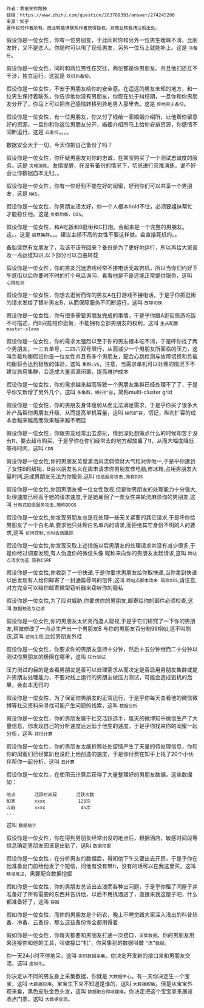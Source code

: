     作者：我傻笑你跑掉
    链接：https://www.zhihu.com/question/263789393/answer/274245200
    来源：知乎
    著作权归作者所有。商业转载请联系作者获得授权，非商业转载请注明出处。

假设你是一位女性，你有一位男朋友，于此同时你和另外一位男生暧昧不清，比朋友好，又不是恋人。你随时可以甩了现任男友，另外一位马上就能补上。这是 `冷备份`。

假设你是一位女性，同时和两位男性在交往，两位都是你男朋友。并且他们还互不干涉，独立运行。这就是 `双机热备份`。

假设你是一位女性，不安于男朋友给你的安全感。在遥远的男友未知的地方，和一位男生保持着联系，你告诉他你没有男朋友，你现在处于纠结期，一旦你和你男朋友分开了，你马上可以把自己感情转移到异地男人那里去。这是 `异地容灾备份`。

假设你是一位女性，有一位男朋友，你又付了钱给一家婚姻介绍所，让他帮你留意好的资源，一旦你和你这位男朋友分开，婚姻介绍所马上给你安排资源，你感情不间断运行，这是 `云备份`。。。。

数据安全大于一切，今天你把自己备份了吗？

假设你是一位女性，你怀疑男朋友对你的忠诚，在某宝购买了一个测试忠诚度的服务。这是 `灾难演练`。友情提醒，在没有备份的情况下，切忌进行灾难演练，说不好会让你数据血本无归。。

假设你是一位女性，你有一位好到不能在好的闺蜜，好到你们可以共享一个男朋友，这是 `NAS`。

假设你是一位女性，你男朋友活太好，你一个人根本hold不住，必须要姐妹帮忙才能稳住他。这是 `负载均衡，QOS`。

假设你是一位女性，和A吃饭和B逛街和C打炮。合起来是一个完整的男朋友。这。。这是 `超算集群`。。。建议主频不高的女性不要这样做。会直接死机的。。

备胎突然有女朋友了，我该不该夺回来？备份是为了更好地运行，所以再给大家普及一点运维知识,以下部分可以自由转载

假设你是一位女性，你的男友沉迷游戏经常不接电话无故宕机，所以当你们约好下午逛街以后你要时不时的打个电话询问，看看他是不是还能正常提供服务，这叫 `心跳检测`

假设你是一位女性，你想去逛街而你的男友A在打游戏不接电话，于是乎你把逛街的请求发给了替补男友B，从而保障服务不间断运行，这叫 `故障切换`

假设你是一位女性，你有很多需要男朋友完成的事情，于是乎你跟A逛街旅游吃饭不可描述，而B只能陪你逛街，不能拥有全部男朋友的权利，这叫 `主从配置 master-slave`

假设你是一位女性，你的需求太强烈以至于你的男友根本吃不消，于是呼你找了两个男朋友，一三五单号，二四六双号限行，从而减少一个男朋友所面临的压力，这叫负载均衡假设你是一位女性并且有多个男朋友，配合心跳检测与故障切换和负载均衡将会达到极致的体验，这叫 `集群LVS`，注意，当需求单机可以处理的情况下不建议启用集群，会造成大量资源闲置，提高维护成本

假设你是一位女性，你的需求越来越高导致一个男朋友集群已经处理不了了，于是乎你又新增了另外几个，这叫 `多集群，横行扩容`，简称multi-cluster grid 

假设你是一位女性，你的男朋友身体瘦弱从而无法满足需求，于是乎你买了很多大补产品帮你男朋友升级，从而提高单机容量，这叫 `纵向扩容`，切记，纵向扩容的成本会越来越高而效果越来越不明显

假设你是一位女性，你跟男友经常出去游玩，情到深处想做点什么的时候却苦于没有tt，要去超市购买，于是乎你在你们经常去的地方都放置了tt，从而大幅度降低等待时间，这叫 `CDN`

假设你是一位女性,你的男朋友英俊潇洒风流倜傥财大气粗对你唯一,于是乎你遭到了女性B的敌视，B会以朋友名义在周末请求你男朋友修电脑,修冰箱,占用男朋友大量时间,造成男朋友无法为你服务,这叫 `拒绝服务攻击,简称DOS`

假设你是一位女性,你因男朋友被一位女性敌视,但是你男朋友的处理能力十分强大,处理速度已经高于她的请求速度,于是她雇佣了一票女性来轮流麻烦你的男朋友,这叫 `分布式拒绝服务攻击,简称DDOS`

假设你是一位女性,你发现男朋友总是在处理一些无关紧要的其它请求,于是呼你给男朋友了一个白名单,要求他只处理白名单内的请求,而拒绝其它身份不明的人的要求,这叫 `访问控制,也叫会话跟踪`

假设你是一位女性,你发现采取上述措施以后男朋友的处理请求并没有减少很多,于是你经过调查发现,有人伪造你的微信头像 昵称来向你的男朋友发起请求,这叫 `跨站点请求伪造 简称CSRF`

假设你是一位女性,你收到了一份快递,于是你要求男朋友给你取快递,当你拿到快递以后发现有人给你邮寄了一封通篇辱骂的信件,这叫 `跨站点脚本攻击 简称XSS`,请注意,对方完全可以给你邮寄微型窃听器来窃听你的隐私

假设你是一位女性,为了应对威胁,你要求你的男朋友,邮寄给你的邮件必须检查,这叫 `数据校验与过滤`

假设你是一位女性,你的男朋友太优秀而造人窥视,于是乎它们研究了一下你的男朋友,稍微修改了一点点生产出一个男朋友B 与你的男朋友百分制99相似,这不叫剽窃,这叫 `逆向工程`,比如男朋友外挂

假设你是一位女性，你要求你的男朋友坚持十分钟，然后十五分钟继而二十分钟以测试你男朋友的极限在哪里，这叫 `压力测试`

压力测试的目的是查看男朋友是否可以处理需求从而决定是否启用男朋友集群或提升男朋友处理能力，不要对线上运行的男朋友做压力测试，可能会造成宕机的后果，会血本无归的

假设你是一位女性，为了保证你男朋友的正常运行，于是乎你每天查看他的微信微博等社交资料来寻找可能产生问题的线索，这叫 `数据分析`

假设你是一位女性，你的男朋友属于社交活跃选手，每天的微博知乎微信生产了大量信息，你发现自己的分析速度远远低于他生的速度，于是乎你找来你的闺蜜一起分析，这叫 `并行计算`

假设你是一位女性，你的男朋友太能折腾处处留情产生了天量的待处理信息，你和你的闺蜜们已经累趴也没赶上他创造的速度，于是你付费在知乎上找了20个小伙伴帮你一起分析，这叫 `云计算`

假设你是一位女性，在使用云计算后获得了大量整理好的男朋友数据，这些数据如：

```
地点       活跃时间段       活跃次数
如家       xxxx            123次
汉庭       xxxx             45次
...
```

这叫 `数据统计`

假设你是一位女性，你在得到男朋友经常出没的地点后，根据酒店，敏感时间段等信息确定男朋友因该是出轨了，这叫 `数据挖掘`

假设你是一位女性，在分析男友的数据后，得知他下午又要出去开房，于是乎你在他准备出门前给他发了个短信，问他有没有带tt，没有的话可以在我这里买，这叫 `精准推送`，需要配合数据挖掘

假如你是一位女性，你的男朋友总该出去浪而各种出问题，于是乎你租了间屋子并准备好了所有需要的东西并告诉他，以后不用找酒店了，直接来我这屋子吧，什么都准备好了，这叫 `容器`

假如你是一位女性，而你的男朋友是个码农，晚上不睡觉跟大家深入浅出的科普热备、冷备、云备份，那么这些备份你全都用得着

假如你是一位女性，你每天都要和男朋友打通一次接口，`采集数据`。你的男朋友用来连接你和他的工具，叫做接口“机”，你采集到的数据叫做 `“流”数据`。

你一天24小时不停地采，这叫 `实时数据采集`。你决定开发新的接口来和男朋友交流，这叫 `虚拟化`。

你决定从不同的男友身上采集数据，你就是 `大数据中心`。有一天你决定生一个宝宝，这叫 `大数据应用`。宝宝生下来不知道是谁的，这叫 `大数据脱敏`。但是从宝宝外观来看，黑色皮肤金色头发，这叫 `数据融合跨域建模`。你决定把这个宝宝拿来展览收点门票，这叫 `大数据变现`。